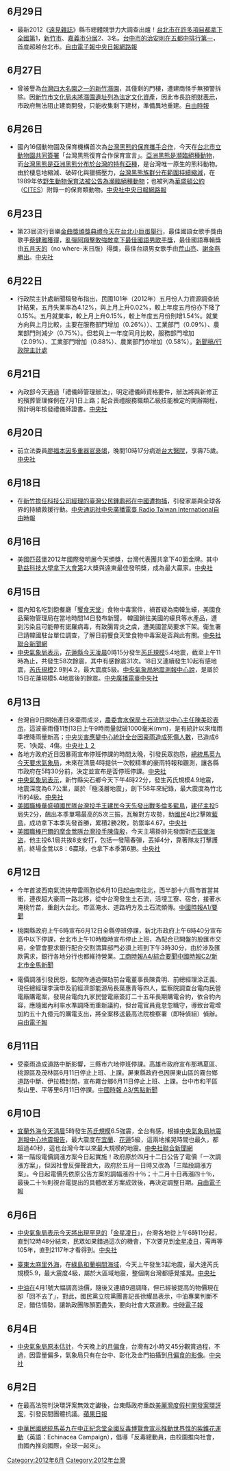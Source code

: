 <noinclude></noinclude>

## 6月29日

  - 最新2012《[遠見雜誌](../Page/遠見雜誌.md "wikilink")》縣市總體競爭力大調查出爐！[台北市在許多項目都拿下全國第](https://zh.wikipedia.org/wiki/台北市 "wikilink")1，[新竹市](https://zh.wikipedia.org/wiki/新竹市 "wikilink")、[嘉義市分居](../Page/嘉義市.md "wikilink")2、3名。[台中市的治安則在五都中排行第一](https://zh.wikipedia.org/wiki/台中市 "wikilink")，首度超越台北市。[自由電子報](http://iservice.libertytimes.com.tw/liveNews/news.php?no=660131&type=%E6%94%BF%E6%B2%BB&Slots=BP)[中央日報網路報](https://web.archive.org/web/20160304095725/http://www.cdnews.com.tw/cdnews_site/docDetail.jsp?coluid=108&docid=101955753)

## 6月27日

  - 曾被譽為[台灣四大名園之一的新竹](../Page/台灣名園.md "wikilink")[潛園](../Page/潛園.md "wikilink")，其僅剩的門樓，遭建商怪手無預警拆除。因[新竹市文化局未將潛園遺址列為法定文化資產](../Page/新竹市文化局.md "wikilink")，因此市長[許明財表示](../Page/許明財.md "wikilink")，市政府無法阻止建商開發，只能收集剩下建材，準備異地重建。[自由時報](https://web.archive.org/web/20140411014944/https://tw.news.yahoo.com/%E6%BD%9B%E5%9C%92%E9%96%80%E6%A8%93-%E6%80%AA%E6%89%8B%E7%84%A1%E9%A0%90%E8%AD%A6%E6%8B%86%E9%99%A4-203157661.html)

## 6月26日

  - 國內16個動物園及保育機構首次為[台灣黑熊的保育攜手合作](../Page/台灣黑熊.md "wikilink")，今天在[台北市立動物園共同簽署](https://zh.wikipedia.org/wiki/台北市立動物園 "wikilink")「台灣黑熊復育合作保育宣言」。[亞洲黑熊是瀕臨絕種動物](../Page/亞洲黑熊.md "wikilink")，而[台灣黑熊是](../Page/台灣黑熊.md "wikilink")[亞洲黑熊分布於台灣的特有亞種](../Page/亞洲黑熊.md "wikilink")，是台灣唯一原生的熊科動物。由於棲息地縮減、破碎化與獵捕壓力，[台灣黑熊族群分布範圍持續縮減](../Page/台灣黑熊.md "wikilink")，在1989年依[野生動物保育法被公告為瀕臨絕種動物](https://zh.wikipedia.org/wiki/野生動物保育法 "wikilink")；也被列為[華盛頓公約](https://zh.wikipedia.org/wiki/濒危野生动植物物种国际贸易公约 "wikilink")（[CITES](https://zh.wikipedia.org/wiki/濒危野生动植物物种国际贸易公约 "wikilink")）附錄一的保育類動物。[中央社](https://web.archive.org/web/20160304193917/http://www.cna.com.tw/News/aALL/201206260182.aspx)[中央日報網路報](https://web.archive.org/web/20160304094027/http://www.cdnews.com.tw/cdnews_site/docDetail.jsp?coluid=108&docid=101951908)

## 6月23日

  - 第23屆流行音樂[金曲獎頒獎典禮今天在](../Page/金曲獎.md "wikilink")[台北小巨蛋舉行](https://zh.wikipedia.org/wiki/台北小巨蛋 "wikilink")，最佳國語女歌手獎由歌手[蔡健雅獲得](https://zh.wikipedia.org/wiki/蔡健雅 "wikilink")，[亂彈阿翔擊敗強敵拿下最佳國語男歌手獎](https://zh.wikipedia.org/wiki/亂彈阿翔 "wikilink")，最佳國語專輯獎由[五月天的](../Page/五月天.md "wikilink")（no
    where-末日版）得獎，最佳台語男女歌手由[荒山亮](../Page/荒山亮.md "wikilink")、[謝金燕勝出](https://zh.wikipedia.org/wiki/謝金燕 "wikilink")。[中央社](https://web.archive.org/web/20160305073152/http://www.cna.com.tw/Topic/Popular/3027-1/201206230036.aspx)

## 6月22日

  - 行政院主計處新聞稿發布指出，民國101年（2012年）五月份人力資源調查統計結果，五月失業率為4.12%，與上月上升0.02%，較上年度五月份亦下降了0.15%。五月就業率，較上月上升0.15%，較上年度五月份則增1.54%。就業方向與上月比較，主要在服務部門增加（0.26%））、工業部門（0.09%）、農業部門則減少（0.75%）。但若與上一年度同月比較，服務部門增加（2.09%）、工業部門增加（0.88%）、農業部門亦增加（0.58%）。[新聞稿/行政院主計處](http://www.dgbas.gov.tw/public/Attachment/2621160971.pdf)

## 6月21日

  - 內政部今天通過「禮儀師管理辦法」，明定禮儀師資格要件，辦法將與新修正的殯葬管理條例在7月1日上路；配合喪禮服務職類乙級技能檢定的開辦期程，預計明年核發禮儀師證書。[中央社](https://web.archive.org/web/20160304103715/http://www.cna.com.tw/News/aALL/201206210267.aspx)

## 6月20日

  - 前立法委員[廖福本因多重器官衰竭](../Page/廖福本.md "wikilink")，晚間10時17分病逝[台大醫院](https://zh.wikipedia.org/wiki/台大醫院 "wikilink")，享壽75歲。[中央社](http://www.cna.com.tw/News/FirstNews/201206210009.aspx)

## 6月18日

  - 在[新竹擔任科技公司經理的臺灣公民](../Page/新竹縣.md "wikilink")[鍾鼎邦在中國遭拘捕](https://zh.wikipedia.org/wiki/鍾鼎邦 "wikilink")，引發家屬與全球各界的持續救援行動。[中央通訊社](https://web.archive.org/web/20131203003439/http://news.rti.org.tw/index_newsContent.aspx?nid=365558&id=1&id2=1)[中央廣播電臺
    Radio Taiwan
    International](https://archive.is/20121222225252/http://news.rti.org.tw/index_newsContent.aspx?nid=366367&id=2&id2=2)[自由時報](https://web.archive.org/web/20120715041314/http://www.libertytimes.com.tw/2012/new/jul/12/today-p5.htm)

## 6月16日

  - 美國匹茲堡2012年國際發明展今天頒獎，台灣代表團共拿下40面金牌。其中[勤益科技大學拿下大會第](https://zh.wikipedia.org/wiki/勤益科技大學 "wikilink")2大獎與遠東最佳發明獎，成為最大贏家。[中央社](https://archive.is/20130418201310/http://www.cna.com.tw/News/GloryTaiwan/201206160027.aspx)

## 6月15日

  - 國內知名吃到飽餐廳「[饗食天堂](https://zh.wikipedia.org/wiki/饗食天堂 "wikilink")」食物中毒案件，禍首疑為南韓生蠔，美國食品藥物管理局在當地時間14日發布新聞，
    韓國銷往美國的蠔貝等水產品，遭到污染且可能帶有諾羅病毒，有致腸胃炎之虞，遭美國當局要求下架。衛生署已請韓國駐台單位調查，了解日前饗食天堂食物中毒案是否與此有關。[中央社](https://web.archive.org/web/20160304134021/http://www.cna.com.tw/News/aALL/201206150141.aspx)[聯合新聞網](https://web.archive.org/web/20120617135442/http://udn.com/NEWS/NATIONAL/NAT3/7162097.shtml)
  - [中央氣象局表示](https://zh.wikipedia.org/wiki/中央氣象局 "wikilink")，[花蓮縣今天凌晨](../Page/花蓮縣.md "wikilink")0時15分發生[芮氏規模](https://zh.wikipedia.org/wiki/芮氏規模 "wikilink")5.4地震，截至上午11時為止，共發生58次餘震，其中有感餘震31次。18日又連續發生10起有感地震，[芮氏規模](https://zh.wikipedia.org/wiki/芮氏規模 "wikilink")2.9到4.2，最大震度5級。[中央氣象局地震測報中心說](https://zh.wikipedia.org/wiki/中央氣象局 "wikilink")，是屬於15日花蓮規模5.4地震後的餘震。[中央廣播電臺](https://archive.is/20121222025735/http://news.rti.org.tw/index_newsContent.aspx?nid=360612)[中央社](http://www.cna.com.tw/News/FirstNews/201206180014.aspx)

## 6月13日

  - 台灣自9日開始連日來豪雨成災，[農委會](https://zh.wikipedia.org/wiki/農委會 "wikilink")[水保局土石流防災中心主任陳美珍表示](https://zh.wikipedia.org/wiki/水保局土石流防災中心 "wikilink")，這波豪雨僅11到13日上午9時雨量就破1000毫米(mm)，是有統計以來梅雨季裡降雨量新高；[中央災害應變中心統計全台因豪雨造成死傷人數](../Page/中央災害應變中心.md "wikilink")，已造成6死、1失蹤、4傷。[中央社１](https://web.archive.org/web/20160304140803/http://www.cna.com.tw/Topic/Popular/3002-1/201206130018.aspx)[２](https://web.archive.org/web/20160304195853/http://www.cna.com.tw/Views/Page/Search/hyDetailws.aspx?qid=201206130117&q=%E6%A2%85%E9%9B%A8%E5%AD%A3%E6%9C%80%E5%A4%A7%E8%B1%AA%E9%9B%A8%E3%80%80%E9%9D%A0%E7%96%8F%E6%95%A3%E9%98%B2%E7%81%BD)
  - 各地方政府近日因暴雨宣布停班停課的時間太晚，引發民眾抱怨，[總統](../Page/總統.md "wikilink")[馬英九今天要求](../Page/馬英九.md "wikilink")[氣象局](https://zh.wikipedia.org/wiki/氣象局 "wikilink")，未來在清晨4時提供一次較精準的豪雨特報和觀測，讓各縣市政府在5時30分前，決定並宣布是否停班停課。[中央社](http://www.cna.com.tw/News/FirstNews/201206130061.aspx)
  - [中央氣象局表示](https://zh.wikipedia.org/wiki/中央氣象局 "wikilink")，新竹縣尖石鄉今天下午4時22分，發生芮氏規模4.9地震，地震深度為6.7公里，屬於「極淺層地震」，創下58年來紀錄，最大震度為竹北市的4級。[中央社](https://web.archive.org/web/20160307033716/http://www.cna.com.tw/News/aALL/201206130300.aspx)
  - [美國職棒](https://zh.wikipedia.org/wiki/美國職棒 "wikilink")[華盛頓國民隊台灣投手](https://zh.wikipedia.org/wiki/華盛頓國民隊 "wikilink")[王建民今天先發出戰](https://zh.wikipedia.org/wiki/王建民 "wikilink")[多倫多藍鳥](../Page/多倫多藍鳥.md "wikilink")，[建仔主投](https://zh.wikipedia.org/wiki/王建民 "wikilink")5局失2分，飆出本季單場最高的5次三振，瓦解對方攻勢，助[國民](https://zh.wikipedia.org/wiki/華盛頓國民隊 "wikilink")4比2擊敗[藍鳥](../Page/多倫多藍鳥.md "wikilink")，成功拿下本季先發首勝，累積2勝2敗，防禦率4.67。[中央社](https://web.archive.org/web/20160304124229/http://www.cna.com.tw/Topic/Popular/3003-1/201206130020.aspx)
  - [美國職棒](https://zh.wikipedia.org/wiki/美國職棒 "wikilink")[巴爾的摩金鶯隊台灣投手](https://zh.wikipedia.org/wiki/巴爾的摩金鶯隊 "wikilink")[陳偉殷](https://zh.wikipedia.org/wiki/陳偉殷 "wikilink")，今天主場掛帥先發面對[匹茲堡海盜](../Page/匹茲堡海盜.md "wikilink")，他主投6.1局共挨8支安打，包括一發陽春彈，丟掉4分，靠著隊友打擊護航，終場金鶯以8：6贏球，也拿下本季第6勝。[中央社](http://www.cna.com.tw/Topic/Popular/3003-1/201206130022.aspx)

## 6月12日

  - 今年首波西南氣流挾帶雷雨胞從6月10日起由南往北，西半部十六縣市首當其衝，連夜超大豪雨一路北移，從中台灣發生土石流，活埋工寮、宿舍，接著水淹桃竹苗，重創大台北。市區淹水、道路坍方及土石流頻傳。[中國時報A1/要聞](http://tol.chinatimes.com/CT_NS/CTContent.aspx?nsrc=B&ndate=20120613&nfno=N0001.001&nsno=25&nkeyword=%b0%b1%bd%d2&SearchArgs=Keyword%3d%b0%b1%bd%d2%26Attr%3d%26Src%3d11%26DateFrom%3d20120611%26DateTo%3d20120614%26ShowStyle%3d2%26PageNo%3d3%26ItemsPerPage%3d10&App=)

<!-- end list -->

  - 桃園縣政府上午6時宣布6月12日全縣停班停課，新北市政府上午6時40分宣布高中以下停課，台北市上午10時臨時宣布停止上班，為配合已開盤的股匯市交易，金管會要求銀行配合交割清算部門必須上班到下午3時30分，由於涉及匯款需求，銀行各地分行也都維持營業。[工商時報A4/綜合要聞](http://tol.chinatimes.com/CT_NS/CTContent.aspx?nsrc=A&ndate=20120613&nfno=N0028.001&nsno=32&nkeyword=%b0%b1%bd%d2&SearchArgs=Keyword%3d%b0%b1%bd%d2%26Attr%3d%26Src%3d11%26DateFrom%3d20120611%26DateTo%3d20120614%26ShowStyle%3d2%26PageNo%3d4%26ItemsPerPage%3d10&App=)[中國時報C2/新北市金馬新聞](http://tol.chinatimes.com/CT_NS/CTContent.aspx?nsrc=B&ndate=20120613&nfno=N0199.001&nsno=21&nkeyword=%b0%b1%bd%d2&SearchArgs=Keyword%3d%b0%b1%bd%d2%26Attr%3d%26Src%3d11%26DateFrom%3d20120611%26DateTo%3d20120614%26ShowStyle%3d2%26PageNo%3d3%26ItemsPerPage%3d10&App=)

<!-- end list -->

  - 電價調漲引發民怨，監院昨通過彈劾前台電董事長陳貴明、前總經理涂正義、現任總經理李漢申及前經濟部能源局長葉惠青等四人，監察院調查台電向民營電廠購電案，發現台電向九家民營電廠簽訂二十五年長期購電合約，依合約內容，應隨國內利率水準調降而重新議約，但台電官員竟怠忽職守，導致台電增加約五十九億元的購電支出，將全案移送最高法院檢察署（即特偵組）偵辦。[自由電子報](https://web.archive.org/web/20120615135756/http://www.libertytimes.com.tw/2012/new/jun/13/today-e1.htm)

## 6月11日

  - 受豪雨造成道路中斷影響，三縣市六地停班停課。高雄市政府宣布那瑪夏區、桃源區及茂林區6月11日停止上班、上課。屏東縣政府也因屏東山區的霧台鄉道路中斷、伊拉橋封閉，宣布霧台鄉6月11日停止上班、上課。台中市和平區梨山里、平等里6月11日停課。[中國時報
    A3/焦點新聞](http://tol.chinatimes.com/CT_NS/CTContent.aspx?nsrc=B&ndate=20120611&nfno=N0025.001&nsno=2&nkeyword=%b0%b1%bd%d2&SearchArgs=Keyword%3d%b0%b1%bd%d2%26Attr%3d%26Src%3d11%26DateFrom%3d20120519%26DateTo%3d20120611%26ShowStyle%3d2%26PageNo%3d1%26ItemsPerPage%3d10&App=NS)

## 6月10日

  - [宜蘭外海今天清晨](https://zh.wikipedia.org/wiki/宜蘭縣 "wikilink")5時發生[芮氏規模](https://zh.wikipedia.org/wiki/芮氏規模 "wikilink")6.5強震，全台有感，根據[中央氣象局](https://zh.wikipedia.org/wiki/中央氣象局 "wikilink")[地震測報中心地震報告](https://zh.wikipedia.org/wiki/地震測報中心 "wikilink")，最大震度在[宜蘭](../Page/宜蘭市.md "wikilink")、[花蓮](../Page/花蓮市.md "wikilink")5級，這兩地搖晃時間也最久，都超過40秒，這也台灣今年以來最大規模的地震。[中央社](https://web.archive.org/web/20150402161115/http://www.cna.com.tw/Topic/Popular/2992-1/201206100044.aspx)[聯合新聞網](http://udn.com/NEWS/BREAKINGNEWS/BREAKINGNEWS1/7150272.shtml)
  - 第一階段電價調漲方案今日起實施！政府原於四月十二日公告了電價「一次調漲方案」，但因社會反彈聲浪大，政府於五月一日時又改為「三階段調漲方案」。今日起電價先依原公告方案的調幅漲四十％；十二月十日再漲四十％，最後二十％則視台電提出的具體改革方案成效後，再決定調整日期。[自由電子報](https://web.archive.org/web/20120613175753/http://www.libertytimes.com.tw/2012/new/jun/10/today-t1.htm)

## 6月6日

  - [中央氣象局表示今天將出現罕見的](https://zh.wikipedia.org/wiki/中央氣象局 "wikilink")「[金星凌日](../Page/金星凌日.md "wikilink")」，台灣各地從上午6時11分起，直到12時48分結束，民眾如果錯過這次的機會，下次要見到[金星凌日](../Page/金星凌日.md "wikilink")，需再等105年，直到2117年才看得到。[中央社](http://www.cna.com.tw/News/FirstNews/201206050044.aspx)

<!-- end list -->

  - [臺東](../Page/臺東縣.md "wikilink")[太麻里外海](../Page/太麻里鄉.md "wikilink")，在[綠島和](../Page/綠島鄉.md "wikilink")[蘭嶼間海域](../Page/蘭嶼鄉.md "wikilink")，今天上午發生3起地震，最大達芮氏規模5.9，最大震度4級，屬於大區域地震，整個南台灣都感覺搖晃。[中央社](http://www.cna.com.tw/News/FirstNews/201206060008.aspx)

<!-- end list -->

  - [中油在](https://zh.wikipedia.org/wiki/台灣中油 "wikilink")4月1號大幅調高油價，隨後又連續9週調降，但已經被提高的物價現在卻「回不去了」，對此，國民黨立院黨團書記長徐耀昌表示，中油專業判斷不足，錯估情勢，讓執政團隊顏面盡失，要向社會大眾道歉。[中時電子報](http://money.chinatimes.com/news/news-content.aspx?id=20120606002247&cid=1206)

## 6月4日

  - [中央氣象局原本估計](https://zh.wikipedia.org/wiki/中央氣象局 "wikilink")，今天晚上的[月偏食](https://zh.wikipedia.org/wiki/月偏食 "wikilink")，台灣有2小時又45分觀賞過程，不過，因雲量偏多，氣象局只有在台中、彰化及金門拍攝到[月偏食的影像](https://zh.wikipedia.org/wiki/月偏食 "wikilink")。[中央社](http://www.cna.com.tw/News/FirstNews/201206040069.aspx)

## 6月2日

  - 在最高法院判決環評案無效定讞後，台東縣政府重啟[美麗灣度假村開發案環評案](https://zh.wikipedia.org/wiki/美麗灣度假村爭議 "wikilink")，引發民間團體抗議。[蘋果日報](http://www.appledaily.com.tw/appledaily/article/headline/20120603/34273891)

<!-- end list -->

  - [中華民國總統](../Page/中華民國總統.md "wikilink")[馬英九在中正紀念堂全國反毒博覽會宣示推動世界性的](../Page/馬英九.md "wikilink")[紫錐花運動](../Page/紫錐花運動.md "wikilink")（英語：Echinacea
    Campaign），倡導「反毒總動員，由校園推向社會，由國內推向國際，全球一起來」。

<noinclude> </noinclude>

[Category:2012年6月](https://zh.wikipedia.org/wiki/Category:2012年6月 "wikilink")
[Category:2012年台灣](https://zh.wikipedia.org/wiki/Category:2012年台灣 "wikilink")